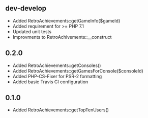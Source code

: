 ## dev-develop

- Added RetroAchievements::getGameInfo($gameId)
- Added requirement for >= PHP 7.1
- Updated unit tests
- Improvments to RetroAchivements::__construct

## 0.2.0

- Added RetroAchievements::getConsoles()
- Added RetroAchievements::getGamesForConsole($consoleId)
- Added PHP-CS-Fixer for PSR-2 formatting
- Added basic Travis CI configuration

## 0.1.0

- Added RetroAchievements::getTopTenUsers()
